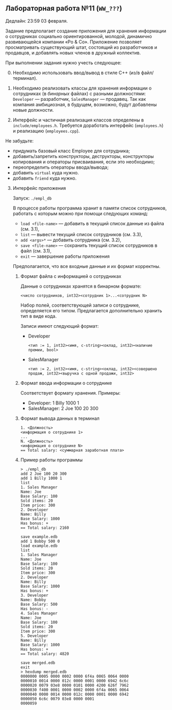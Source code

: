## Лабораторная работа №11 (`WW_???`)

Дедлайн: 23:59 03 февраля.

Задание предполагает создание приложения для хранения информации о сотрудниках
социально ориентированной, молодой, динамично развивающейся компании «Po & Cо».
Приложение позволяет просматривать существующий штат, состоящий из
разработчиков и продавцов, и добавлять новых членов в дружный коллектив.

При выполнении задания нужно учесть следующee:

0. Необходимо использовать ввод/вывод в стиле C++ (из/в файл/терминал).

1. Необходимо реализовать классы для хранения информации о сотрудниках
(в _бинарных_ файлах) с разными должностями:
`Developer` — разработчик, `SalesManager` — продавец.
Так как компания амбициозная, в будущем, возможно, будут добавлены новые
должности.

2. Интерфейс и частичная реализация классов определены в `include/employees.h`.
Требуется доработать интерфейс (`employees.h`) и реализацию (`employees.cpp`).

Не забудьте:
* придумать базовый класс Employee для сотрудника;
* добавить/запретить конструкторы, деструкторы,
  конструкторы копирования и операторы присваивания,
  если это необходимо;
* переопределить операторы ввода/вывода;
* добавить `virtual` куда нужно.
* добавить `friend` куда нужно.

3. Интерфейс приложения

   Запуск: `./empl_db`

   В процессе работы программа хранит в памяти список сотрудников,
   работать с которым можно при помощи следующих команд:
   * `load <file-name>` — добавить в текущий список данные из файла (см. 3.1),
   * `list` — вывести текущий список сотрудников (см. 3.3),
   * `add <args>*` — добавить сотрудника (см. 3.2),
   * `save <file-name>` — сохранить текущий список сотрудников в файл (см. 3.1),
   * `exit` — завершение работы приложения

   Предполагается, что все входные данные и их формат корректны.

   1. Формат файла с информацией о сотрудниках

      Данные о сотрудниках хранятся в бинарном формате:
      ```
      <число сотрудников, int32><сотрудник 1>...<coтрудник N>
      ```
      Набор полей, соответствующей записи о сотруднике, определяется его типом.
      Предлагается дополнительно хранить тип в виде кода.

      Записи имеют следующий формат:
      * Developer
        ```
        <тип := 1, int32><имя, c-string><оклад, int32><наличие премии, bool>
        ```
      * SalesManager
        ```
        <тип := 2, int32><имя, c-string><оклад, int32><совершено продаж, int32><выручка с одной продажи, int32>
        ```

   2. Формат ввода информации о сотруднике

      Соответствует формату хранения. Примеры:
      * Developer: 1 Billy 1000 1
      * SalesManager: 2 Joe 100 20 300

   3. Формат вывода данных в терминал
      ```
      1. <Должность>
      <информация о сотруднике 1>
      ...
      N. <Должность>
      <информация о сотруднике N>
      == Total salary: <суммарная заработная плата>
      ```

   4. Пример работы программы
      ```
      > ./empl_db
      add 2 Joe 100 20 300
      add 1 Billy 1000 1
      list
      1. Sales Manager
      Name: Joe
      Base Salary: 100
      Sold items: 20
      Item price: 300
      2. Developer
      Name: Billy
      Base Salary: 1000
      Has bonus: +
      == Total salary: 2160
      
      save example.edb
      add 1 Bobby 500 0
      load example.edb
      list
      1. Sales Manager
      Name: Joe
      Base Salary: 100
      Sold items: 20
      Item price: 300
      2. Developer
      Name: Billy
      Base Salary: 1000
      Has bonus: +
      3. Developer
      Name: Bobby
      Base Salary: 500
      Has bonus: -
      4. Sales Manager
      Name: Joe
      Base Salary: 100
      Sold items: 20
      Item price: 300
      5. Developer
      Name: Billy
      Base Salary: 1000
      Has bonus: +
      == Total salary: 4820
      
      save merged.edb
      exit
      > hexdump merged.edb
      0000000 0005 0000 0002 0000 6f4a 0065 0064 0000
      0000010 0014 0000 012c 0000 0001 0000 6942 6c6c
      0000020 0079 03e8 0000 0101 0000 4200 626f 7962
      0000030 f400 0001 0000 0002 0000 6f4a 0065 0064
      0000040 0000 0014 0000 012c 0000 0001 0000 6942
      0000050 6c6c 0079 03e8 0000 0001               
      0000059
      ```
